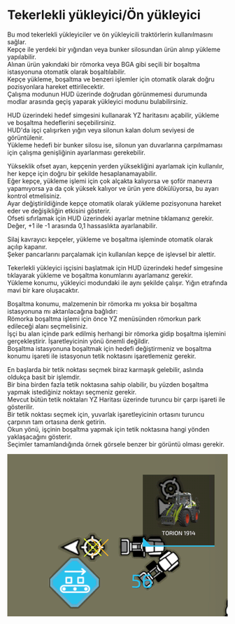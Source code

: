 # Tekerlekli yükleyici/Ön yükleyici
  
Bu mod tekerlekli yükleyiciler ve ön yükleyicili traktörlerin kullanılmasını sağlar.   
Kepçe ile yerdeki bir yığından veya bunker silosundan ürün alınıp yükleme yapılabilir.  
Alınan ürün yakındaki bir römorka veya BGA gibi seçili bir boşaltma istasyonuna otomatik olarak boşaltılabilir.   
Kepçe yükleme, boşaltma ve benzeri işlemler için otomatik olarak doğru pozisyonlara hareket ettirilecektir.  
Çalışma modunun HUD üzerinde doğrudan görünmemesi durumunda modlar arasında geçiş yaparak yükleyici modunu bulabilirsiniz.  
  
HUD üzerindeki hedef simgesini kullanarak YZ haritasını açabilir, yükleme ve boşaltma hedeflerini seçebilirsiniz.   
HUD'da işçi çalışırken yığın veya silonun kalan dolum seviyesi de görüntülenir.  
Yükleme hedefi bir bunker silosu ise, silonun yan duvarlarına çarpılmaması için çalışma genişliğinin ayarlanması gerekebilir.  
  
Yükseklik ofset ayarı, kepçenin yerden yüksekliğini ayarlamak için kullanılır, her kepçe için doğru bir şekilde hesaplanamayabilir.    
Eğer kepçe, yükleme işlemi için çok alçakta kalıyorsa ve şoför manevra yapamıyorsa ya da çok yüksek kalıyor ve ürün yere dökülüyorsa, bu ayarı kontrol etmelisiniz.  
Ayar değiştirildiğinde kepçe otomatik olarak yükleme pozisyonuna hareket eder ve değişikliğin etkisini gösterir.   
Ofseti sıfırlamak için HUD üzerindeki ayarlar metnine tıklamanız gerekir. Değer, +1 ile -1 arasında 0,1 hassaslıkta ayarlanabilir.  
  
Silaj kavrayıcı kepçeler, yükleme ve boşaltma işleminde otomatik olarak açılıp kapanır.   
Şeker pancarlarını parçalamak için kullanılan kepçe de işlevsel bir alettir.  

  
Tekerlekli yükleyici işçisini başlatmak için HUD üzerindeki hedef simgesine tıklayarak yükleme ve boşaltma konumlarını ayarlamanız gerekir.  
Yükleme konumu, yükleyici modundaki ile aynı şekilde çalışır. Yığın etrafında mavi bir kare oluşacaktır.  
  
Boşaltma konumu, malzemenin bir römorka mı yoksa bir boşaltma istasyonuna mı aktarılacağına bağlıdır:  
Römorka boşaltma işlemi için önce YZ menüsünden römorkun park edileceği alanı seçmelisiniz.  
İşçi bu alan içinde park edilmiş herhangi bir römorka gidip boşaltma işlemini gerçekleştirir. İşaretleyicinin yönü önemli değildir.  
Boşaltma istasyonuna boşaltmak için hedefi değiştirmeniz ve boşaltma konumu işareti ile istasyonun tetik noktasını işaretlemeniz gerekir.  

  
En başlarda bir tetik noktası seçmek biraz karmaşık gelebilir, aslında oldukça basit bir işlemdir.  
Bir bina birden fazla tetik noktasına sahip olabilir, bu yüzden boşaltma yapmak istediğiniz noktayı seçmeniz gerekir.  
Mevcut bütün tetik noktaları YZ Haritası üzerinde turuncu bir çarpı işareti ile gösterilir.  
Bir tetik noktası seçmek için, yuvarlak işaretleyicinin ortasını turuncu çarpının tam ortasına denk getirin.  
Okun yönü, işçinin boşaltma yapmak için tetik noktasına hangi yönden yaklaşacağını gösterir.  
Seçimler tamamlandığında örnek görsele benzer bir görüntü olması gerekir.  

![Image](../assets/images/shovelloadertrigger_0_0_830_610.png)